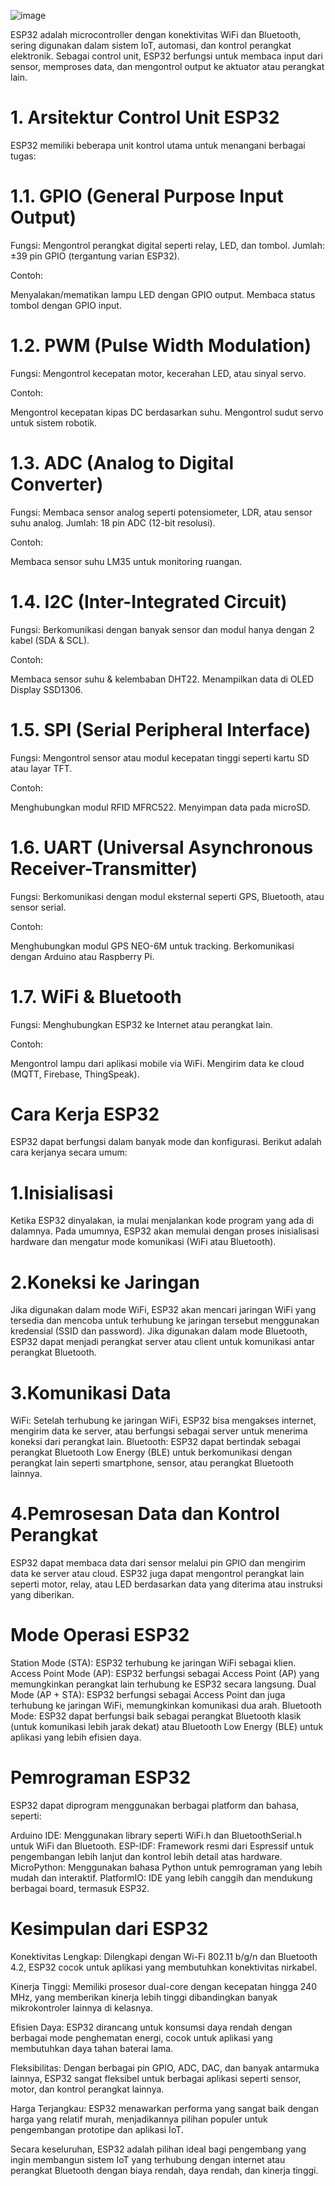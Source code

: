 
![image](https://github.com/user-attachments/assets/4e4d7f07-6c91-45d5-bde9-9989714915c6)

ESP32 adalah microcontroller dengan konektivitas WiFi dan Bluetooth, sering digunakan dalam sistem IoT, automasi, dan kontrol perangkat elektronik. Sebagai control unit, ESP32 berfungsi untuk membaca input dari sensor, memproses data, dan mengontrol output ke aktuator atau perangkat lain.

# 1. Arsitektur Control Unit ESP32
ESP32 memiliki beberapa unit kontrol utama untuk menangani berbagai tugas:

# 1.1. GPIO (General Purpose Input Output)
Fungsi: Mengontrol perangkat digital seperti relay, LED, dan tombol.
Jumlah: ±39 pin GPIO (tergantung varian ESP32).

Contoh:

Menyalakan/mematikan lampu LED dengan GPIO output.
Membaca status tombol dengan GPIO input.
# 1.2. PWM (Pulse Width Modulation)
Fungsi: Mengontrol kecepatan motor, kecerahan LED, atau sinyal servo.

Contoh:

Mengontrol kecepatan kipas DC berdasarkan suhu.
Mengontrol sudut servo untuk sistem robotik.
# 1.3. ADC (Analog to Digital Converter)
Fungsi: Membaca sensor analog seperti potensiometer, LDR, atau sensor suhu analog.
Jumlah: 18 pin ADC (12-bit resolusi).

Contoh:

Membaca sensor suhu LM35 untuk monitoring ruangan.
# 1.4. I2C (Inter-Integrated Circuit)
Fungsi: Berkomunikasi dengan banyak sensor dan modul hanya dengan 2 kabel (SDA & SCL).

Contoh:

Membaca sensor suhu & kelembaban DHT22.
Menampilkan data di OLED Display SSD1306.
# 1.5. SPI (Serial Peripheral Interface)
Fungsi: Mengontrol sensor atau modul kecepatan tinggi seperti kartu SD atau layar TFT.

Contoh:

Menghubungkan modul RFID MFRC522.
Menyimpan data pada microSD.
# 1.6. UART (Universal Asynchronous Receiver-Transmitter)
Fungsi: Berkomunikasi dengan modul eksternal seperti GPS, Bluetooth, atau sensor serial.

Contoh:

Menghubungkan modul GPS NEO-6M untuk tracking.
Berkomunikasi dengan Arduino atau Raspberry Pi.
# 1.7. WiFi & Bluetooth

Fungsi: Menghubungkan ESP32 ke Internet atau perangkat lain.

Contoh:

Mengontrol lampu dari aplikasi mobile via WiFi.
Mengirim data ke cloud (MQTT, Firebase, ThingSpeak).

# Cara Kerja ESP32
ESP32 dapat berfungsi dalam banyak mode dan konfigurasi. Berikut adalah cara kerjanya secara umum:

# 1.Inisialisasi

Ketika ESP32 dinyalakan, ia mulai menjalankan kode program yang ada di dalamnya. Pada umumnya, ESP32 akan memulai dengan proses inisialisasi hardware dan mengatur mode komunikasi (WiFi atau Bluetooth).

# 2.Koneksi ke Jaringan

Jika digunakan dalam mode WiFi, ESP32 akan mencari jaringan WiFi yang tersedia dan mencoba untuk terhubung ke jaringan tersebut menggunakan kredensial (SSID dan password).
Jika digunakan dalam mode Bluetooth, ESP32 dapat menjadi perangkat server atau client untuk komunikasi antar perangkat Bluetooth.

# 3.Komunikasi Data

WiFi: Setelah terhubung ke jaringan WiFi, ESP32 bisa mengakses internet, mengirim data ke server, atau berfungsi sebagai server untuk menerima koneksi dari perangkat lain.
Bluetooth: ESP32 dapat bertindak sebagai perangkat Bluetooth Low Energy (BLE) untuk berkomunikasi dengan perangkat lain seperti smartphone, sensor, atau perangkat Bluetooth lainnya.

# 4.Pemrosesan Data dan Kontrol Perangkat

ESP32 dapat membaca data dari sensor melalui pin GPIO dan mengirim data ke server atau cloud.
ESP32 juga dapat mengontrol perangkat lain seperti motor, relay, atau LED berdasarkan data yang diterima atau instruksi yang diberikan.

# Mode Operasi ESP32
Station Mode (STA): ESP32 terhubung ke jaringan WiFi sebagai klien.
Access Point Mode (AP): ESP32 berfungsi sebagai Access Point (AP) yang memungkinkan perangkat lain terhubung ke ESP32 secara langsung.
Dual Mode (AP + STA): ESP32 berfungsi sebagai Access Point dan juga terhubung ke jaringan WiFi, memungkinkan komunikasi dua arah.
Bluetooth Mode: ESP32 dapat berfungsi baik sebagai perangkat Bluetooth klasik (untuk komunikasi lebih jarak dekat) atau Bluetooth Low Energy (BLE) untuk aplikasi yang lebih efisien daya.

# Pemrograman ESP32
ESP32 dapat diprogram menggunakan berbagai platform dan bahasa, seperti:

 Arduino IDE: Menggunakan library seperti WiFi.h dan BluetoothSerial.h untuk WiFi dan Bluetooth.
ESP-IDF: Framework resmi dari Espressif untuk pengembangan lebih lanjut dan kontrol lebih detail atas hardware.
MicroPython: Menggunakan bahasa Python untuk pemrograman yang lebih mudah dan interaktif.
PlatformIO: IDE yang lebih canggih dan mendukung berbagai board, termasuk ESP32.

# Kesimpulan dari ESP32

Konektivitas Lengkap: Dilengkapi dengan Wi-Fi 802.11 b/g/n dan Bluetooth 4.2, ESP32 cocok untuk aplikasi yang membutuhkan konektivitas nirkabel.

Kinerja Tinggi: Memiliki prosesor dual-core dengan kecepatan hingga 240 MHz, yang memberikan kinerja lebih tinggi dibandingkan banyak mikrokontroler lainnya di kelasnya.

Efisien Daya: ESP32 dirancang untuk konsumsi daya rendah dengan berbagai mode penghematan energi, cocok untuk aplikasi yang membutuhkan daya tahan baterai lama.

Fleksibilitas: Dengan berbagai pin GPIO, ADC, DAC, dan banyak antarmuka lainnya, ESP32 sangat fleksibel untuk berbagai aplikasi seperti sensor, motor, dan kontrol perangkat lainnya.

Harga Terjangkau: ESP32 menawarkan performa yang sangat baik dengan harga yang relatif murah, menjadikannya pilihan populer untuk pengembangan prototipe dan aplikasi IoT.

Secara keseluruhan, ESP32 adalah pilihan ideal bagi pengembang yang ingin membangun sistem IoT yang terhubung dengan internet atau perangkat Bluetooth dengan biaya rendah, daya rendah, dan kinerja tinggi.
